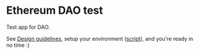 # Ethereum DAO test

Test app for DAO.

See [Design guidelines](Design/Guidelines.md), setup your environment ([script](Install.cmd)), and you're ready in no time :)